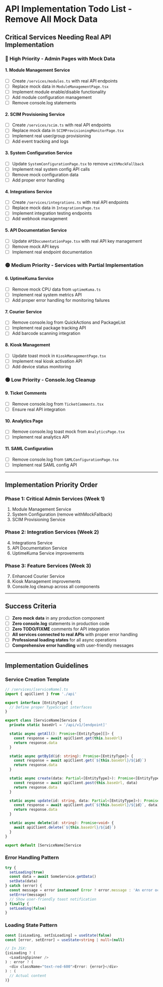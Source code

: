 # API Implementation Todo List - Remove All Mock Data

## Critical Services Needing Real API Implementation

### 🔴 **High Priority - Admin Pages with Mock Data**

#### **1. Module Management Service**
- [ ] Create `/services/modules.ts` with real API endpoints
- [ ] Replace mock data in `ModuleManagementPage.tsx`
- [ ] Implement module enable/disable functionality
- [ ] Add module configuration management
- [ ] Remove console.log statements

#### **2. SCIM Provisioning Service**
- [ ] Create `/services/scim.ts` with real API endpoints
- [ ] Replace mock data in `SCIMProvisioningMonitorPage.tsx` 
- [ ] Implement real user/group provisioning
- [ ] Add event tracking and logs

#### **3. System Configuration Service**
- [ ] Update `SystemConfigurationPage.tsx` to remove `withMockFallback`
- [ ] Implement real system config API calls
- [ ] Remove mock configuration data
- [ ] Add proper error handling

#### **4. Integrations Service**
- [ ] Create `/services/integrations.ts` with real API endpoints
- [ ] Replace mock data in `IntegrationsPage.tsx`
- [ ] Implement integration testing endpoints
- [ ] Add webhook management

#### **5. API Documentation Service**
- [ ] Update `APIDocumentationPage.tsx` with real API key management
- [ ] Remove mock API keys
- [ ] Implement real endpoint documentation

### 🟡 **Medium Priority - Services with Partial Implementation**

#### **6. UptimeKuma Service**
- [ ] Remove mock CPU data from `uptimeKuma.ts`
- [ ] Implement real system metrics API
- [ ] Add proper error handling for monitoring failures

#### **7. Courier Service**
- [ ] Remove console.log from QuickActions and PackageList
- [ ] Implement real package tracking API
- [ ] Add barcode scanning integration

#### **8. Kiosk Management**
- [ ] Update toast mock in `KioskManagementPage.tsx`
- [ ] Implement real kiosk activation API
- [ ] Add device status monitoring

### 🟢 **Low Priority - Console.log Cleanup**

#### **9. Ticket Comments**
- [ ] Remove console.log from `TicketComments.tsx`
- [ ] Ensure real API integration

#### **10. Analytics Page**
- [ ] Remove console.log toast mock from `AnalyticsPage.tsx`
- [ ] Implement real analytics API

#### **11. SAML Configuration**
- [ ] Remove console.log from `SAMLConfigurationPage.tsx`
- [ ] Implement real SAML config API

---

## Implementation Priority Order

### **Phase 1: Critical Admin Services (Week 1)**
1. Module Management Service
2. System Configuration (remove withMockFallback)
3. SCIM Provisioning Service

### **Phase 2: Integration Services (Week 2)**
4. Integrations Service
5. API Documentation Service
6. UptimeKuma Service improvements

### **Phase 3: Feature Services (Week 3)**
7. Enhanced Courier Service
8. Kiosk Management improvements
9. Console.log cleanup across all components

---

## Success Criteria

- [ ] **Zero mock data** in any production component
- [ ] **Zero console.log** statements in production code
- [ ] **Zero TODO/FIXME** comments for API integration
- [ ] **All services connected to real APIs** with proper error handling
- [ ] **Professional loading states** for all async operations
- [ ] **Comprehensive error handling** with user-friendly messages

---

## Implementation Guidelines

### **Service Creation Template**
```typescript
// /services/[serviceName].ts
import { apiClient } from './api'

export interface [EntityType] {
  // Define proper TypeScript interfaces
}

export class [ServiceName]Service {
  private static baseUrl = '/api/v1/[endpoint]'

  static async getAll(): Promise<[EntityType][]> {
    const response = await apiClient.get(this.baseUrl)
    return response.data
  }

  static async getById(id: string): Promise<[EntityType]> {
    const response = await apiClient.get(`${this.baseUrl}/${id}`)
    return response.data
  }

  static async create(data: Partial<[EntityType]>): Promise<[EntityType]> {
    const response = await apiClient.post(this.baseUrl, data)
    return response.data
  }

  static async update(id: string, data: Partial<[EntityType]>): Promise<[EntityType]> {
    const response = await apiClient.put(`${this.baseUrl}/${id}`, data)
    return response.data
  }

  static async delete(id: string): Promise<void> {
    await apiClient.delete(`${this.baseUrl}/${id}`)
  }
}

export default [ServiceName]Service
```

### **Error Handling Pattern**
```typescript
try {
  setLoading(true)
  const data = await SomeService.getData()
  setData(data)
} catch (error) {
  const message = error instanceof Error ? error.message : 'An error occurred'
  setError(message)
  // Show user-friendly toast notification
} finally {
  setLoading(false)
}
```

### **Loading State Pattern**
```typescript
const [isLoading, setIsLoading] = useState(false)
const [error, setError] = useState<string | null>(null)

// In JSX:
{isLoading ? (
  <LoadingSpinner />
) : error ? (
  <div className="text-red-600">Error: {error}</div>
) : (
  // Actual content
)}
```
